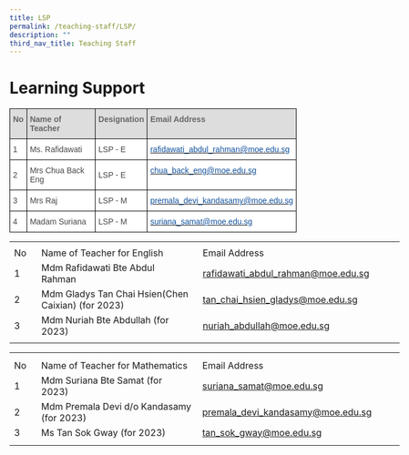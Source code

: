 ```yaml
---
title: LSP
permalink: /teaching-staff/LSP/
description: ""
third_nav_title: Teaching Staff
---
```

Learning Support
===


<style type="text/css">
.tg  {border-collapse:collapse;border-spacing:0;}
.tg td{border-color:black;border-style:solid;border-width:1px;font-family:Arial, sans-serif;font-size:14px;
  overflow:hidden;padding:10px 5px;word-break:normal;}
.tg th{border-color:black;border-style:solid;border-width:1px;font-family:Arial, sans-serif;font-size:14px;
  font-weight:normal;overflow:hidden;padding:10px 5px;word-break:normal;}
.tg .tg-e14l{background-color:#DDD;color:#666;font-weight:bold;text-align:left;vertical-align:top}
.tg .tg-sdzj{background-color:#FFF;color:#454545;text-align:left;vertical-align:middle}
.tg .tg-d8aa{background-color:#FFF;color:#10509C;text-align:left;vertical-align:top}
</style>
<table class="tg">
<thead>
  <tr>
    <th class="tg-e14l">No</th>
    <th class="tg-e14l">Name of Teacher</th>
    <th class="tg-e14l">Designation</th>
    <th class="tg-e14l">Email Address</th>
  </tr>
</thead>
<tbody>
  <tr>
    <td class="tg-sdzj">1</td>
    <td class="tg-sdzj">Ms. Rafidawati</td>
    <td class="tg-sdzj">LSP - E</td>
    <td class="tg-d8aa"><a href="mailto:rafidawati_abdul_rahman@moe.edu.sg"><span style="text-decoration:none;color:#10509C">rafidawati_abdul_rahman@moe.edu.sg</span></a></td>
  </tr>
  <tr>
    <td class="tg-sdzj">2</td>
    <td class="tg-sdzj">Mrs Chua Back Eng</td>
    <td class="tg-sdzj">LSP - E</td>
    <td class="tg-d8aa"><a href="mailto:chua_back_eng@moe.edu.sg"><span style="text-decoration:none;color:#10509C">chua_back_eng@moe.edu.sg</span></a></td>
  </tr>
  <tr>
    <td class="tg-sdzj">3</td>
    <td class="tg-sdzj">Mrs Raj</td>
    <td class="tg-sdzj">LSP - M</td>
    <td class="tg-d8aa"><a href="mailto:premala_devi_kandasamy@moe.edu.sg"><span style="text-decoration:none;color:#10509C">premala_devi_kandasamy@moe.edu.sg</span></a></td>
  </tr>
  <tr>
    <td class="tg-sdzj">4</td>
    <td class="tg-sdzj">Madam Suriana</td>
    <td class="tg-sdzj">LSP - M</td>
    <td class="tg-d8aa"><a href="mailto:suriana_samat@moe.edu.sg"><span style="text-decoration:none;color:#10509C">suriana_samat@moe.edu.sg</span></a></td>
  </tr>
</tbody>
</table>



<table border="0" cellpadding="0" cellspacing="0" width="686" style="border-collapse:
 collapse;width:514pt"><colgroup><col width="35" style="mso-width-source:userset;mso-width-alt:1280;width:26pt"> <col width="320" style="mso-width-source:userset;mso-width-alt:11702;width:240pt"> <col width="324" style="mso-width-source:userset;mso-width-alt:11849;width:243pt"> <col width="7" style="mso-width-source:userset;mso-width-alt:256;width:5pt"></colgroup><tbody><tr height="7" style="mso-height-source:userset;height:5.25pt"><td height="7" class="xl68" width="35" style="height:5.25pt;width:26pt"><a name="RANGE!E12:H17"></a></td><td class="xl67" width="320" style="width:240pt"></td><td class="xl69" width="324" style="width:243pt"></td><td class="xl67" width="7" style="width:5pt"></td></tr><tr height="21" style="height:15.75pt"><td height="21" class="xl70" style="height:15.75pt">No</td><td class="xl71" style="border-left:none">Name of Teacher for English</td><td class="xl72" style="border-left:none">Email Address</td><td class="xl67"></td></tr><tr height="21" style="height:15.75pt"><td height="21" class="xl68" style="height:15.75pt">1</td><td class="xl71" style="border-top:none">Mdm Rafidawati Bte Abdul Rahman<span style="mso-spacerun:yes">&nbsp;</span></td><td class="xl66" style="border-top:none;border-left:none"><a href="mailto:rafidawati_abdul_rahman@moe.edu.sg">rafidawati_abdul_rahman@moe.edu.sg</a></td><td class="xl67"></td></tr><tr height="21" style="height:15.75pt"><td height="21" class="xl68" style="height:15.75pt">2</td><td class="xl71" style="border-top:none">Mdm Gladys Tan Chai Hsien(Chen Caixian) (for 2023)</td><td class="xl66" style="border-top:none;border-left:none"><a href="mailto:tan_chai_hsien_gladys@moe.edu.sg">tan_chai_hsien_gladys@moe.edu.sg</a></td><td class="xl67"></td></tr><tr height="21" style="height:15.75pt"><td height="21" class="xl68" style="height:15.75pt">3</td><td class="xl71" style="border-top:none">Mdm Nuriah Bte Abdullah (for 2023)</td><td class="xl66" style="border-top:none;border-left:none"><a href="mailto:nuriah_abdullah@moe.edu.sg">nuriah_abdullah@moe.edu.sg</a></td><td class="xl67"></td></tr><tr height="7" style="mso-height-source:userset;height:5.25pt"><td height="7" class="xl68" style="height:5.25pt"></td><td class="xl67"></td><td class="xl69"></td><td class="xl67"></td></tr></tbody></table>
 

<table border="0" cellpadding="0" cellspacing="0" width="686" style="border-collapse:
 collapse;width:514pt"><colgroup><col width="35" style="mso-width-source:userset;mso-width-alt:1280;width:26pt"> <col width="320" style="mso-width-source:userset;mso-width-alt:11702;width:240pt"> <col width="324" style="mso-width-source:userset;mso-width-alt:11849;width:243pt"> <col width="7" style="mso-width-source:userset;mso-width-alt:256;width:5pt"></colgroup><tbody><tr height="10" style="mso-height-source:userset;height:7.5pt"><td height="10" class="xl68" width="35" style="height:7.5pt;width:26pt"></td><td class="xl67" width="320" style="width:240pt"></td><td class="xl69" width="324" style="width:243pt"></td><td class="xl67" width="7" style="width:5pt"></td></tr><tr height="21" style="height:15.75pt"><td height="21" class="xl70" style="height:15.75pt">No</td><td class="xl71" style="border-left:none">Name of Teacher for Mathematics</td><td class="xl72" style="border-left:none">Email Address</td><td class="xl67"></td></tr><tr height="21" style="height:15.75pt"><td height="21" class="xl68" style="height:15.75pt">1</td><td class="xl73" width="320" style="border-top:none;width:240pt">Mdm Suriana Bte Samat (for 2023)<span style="mso-spacerun:yes">&nbsp;</span></td><td class="xl66" style="border-top:none;border-left:none"><a href="mailto:suriana_samat@moe.edu.sg">suriana_samat@moe.edu.sg</a></td><td class="xl67"></td></tr><tr height="21" style="height:15.75pt"><td height="21" class="xl68" style="height:15.75pt">2</td><td class="xl71" style="border-top:none">Mdm Premala Devi d/o Kandasamy (for 2023)</td><td class="xl66" style="border-top:none;border-left:none"><a href="mailto:premala_devi_kandasamy@moe.edu.sg">premala_devi_kandasamy@moe.edu.sg</a></td><td class="xl67"></td></tr><tr height="21" style="height:15.75pt"><td height="21" class="xl68" style="height:15.75pt">3</td><td class="xl71" style="border-top:none">Ms Tan Sok Gway (for 2023)</td><td class="xl66" style="border-top:none;border-left:none"><a href="mailto:tan_sok_gway@moe.edu.sg">tan_sok_gway@moe.edu.sg</a></td><td class="xl67"></td></tr><tr height="9" style="mso-height-source:userset;height:6.75pt"><td height="9" class="xl68" style="height:6.75pt"></td><td class="xl67"></td><td class="xl69"></td><td class="xl67"></td></tr></tbody></table> 